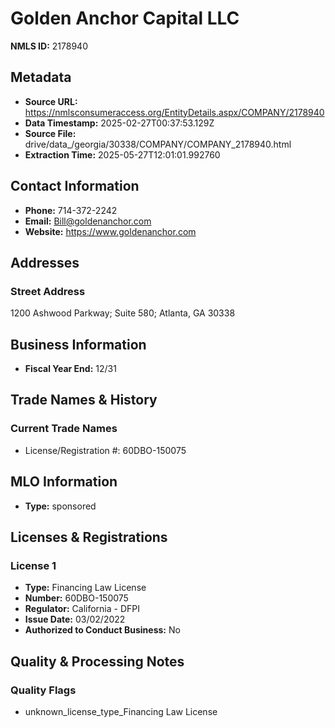 # Golden Anchor Capital LLC

**NMLS ID:** 2178940

## Metadata
- **Source URL:** https://nmlsconsumeraccess.org/EntityDetails.aspx/COMPANY/2178940
- **Data Timestamp:** 2025-02-27T00:37:53.129Z
- **Source File:** drive/data_/georgia/30338/COMPANY/COMPANY_2178940.html
- **Extraction Time:** 2025-05-27T12:01:01.992760

## Contact Information
- **Phone:** 714-372-2242
- **Email:** Bill@goldenanchor.com
- **Website:** https://www.goldenanchor.com

## Addresses
### Street Address
1200 Ashwood Parkway; Suite 580; Atlanta, GA 30338

## Business Information
- **Fiscal Year End:** 12/31

## Trade Names & History
### Current Trade Names
- License/Registration #: 60DBO-150075

## MLO Information
- **Type:** sponsored

## Licenses & Registrations

### License 1
- **Type:** Financing Law License
- **Number:** 60DBO-150075
- **Regulator:** California - DFPI
- **Issue Date:** 03/02/2022
- **Authorized to Conduct Business:** No

## Quality & Processing Notes
### Quality Flags
- unknown_license_type_Financing Law License
